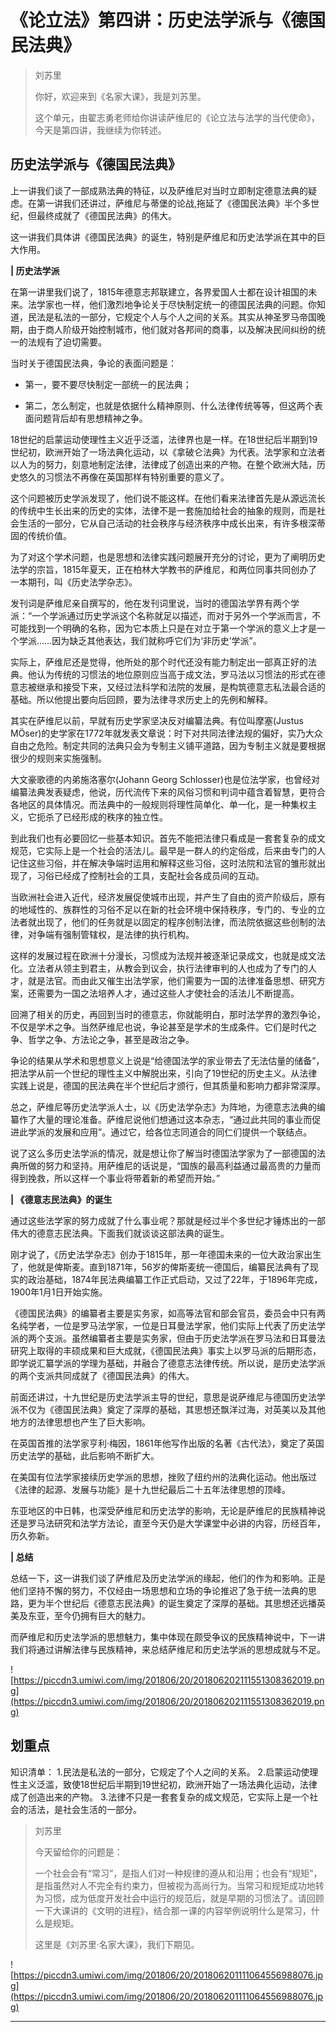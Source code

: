 # 《论立法》第四讲：历史法学派与《德国民法典》

> 刘苏里
> 
> 你好，欢迎来到《名家大课》，我是刘苏里。
> 
> 这个单元，由翟志勇老师给你讲读萨维尼的《论立法与法学的当代使命》，今天是第四讲，我继续为你转述。

## 历史法学派与《德国民法典》

上一讲我们谈了一部成熟法典的特征，以及萨维尼对当时立即制定德意法典的疑虑。在第一讲我们还讲过，萨维尼与蒂堡的论战,拖延了《德国民法典》半个多世纪，但最终成就了《德国民法典》的伟大。

这一讲我们具体讲《德国民法典》的诞生，特别是萨维尼和历史法学派在其中的巨大作用。

 **| 历史法学派**

在第一讲里我们说了，1815年德意志邦联建立，各界爱国人士都在设计祖国的未来。法学家也一样，他们激烈地争论关于尽快制定统一的德国民法典的问题。你知道，民法是私法的一部分，它规定个人与个人之间的关系。其实从神圣罗马帝国晚期，由于商人阶级开始控制城市，他们就对各邦间的商事，以及解决民间纠纷的统一的法规有了迫切需要。

当时关于德国民法典，争论的表面问题是：

* 第一，要不要尽快制定一部统一的民法典；

* 第二，怎么制定，也就是依据什么精神原则、什么法律传统等等，但这两个表面问题背后却有思想精神之争。

18世纪的启蒙运动使理性主义近乎泛滥，法律界也是一样。在18世纪后半期到19世纪初，欧洲开始了一场法典化运动，以《拿破仑法典》为代表。法学家和立法者以人为的努力，刻意地制定法律，法律成了创造出来的产物。在整个欧洲大陆，历史悠久的习惯法不再像在英国那样有特别重要的意义了。

这个问题被历史学派发现了，他们说不能这样。在他们看来法律首先是从源远流长的传统中生长出来的历史的实体，法律不是一套施加给社会的抽象的规则，而是社会生活的一部分，它从自己活动的社会秩序与经济秩序中成长出来，有许多根深蒂固的传统价值。

为了对这个学术问题，也是思想和法律实践问题展开充分的讨论，更为了阐明历史法学的宗旨，1815年夏天，正在柏林大学教书的萨维尼，和两位同事共同创办了一本期刊，叫《历史法学杂志》。

发刊词是萨维尼亲自撰写的，他在发刊词里说，当时的德国法学界有两个学派：“一个学派通过历史学派这个名称就足以描述，而对于另外一个学派而言，不可能找到一个明确的名称，因为它本质上只是在对立于第一个学派的意义上才是一个学派……因为缺乏其他表达，我们就称呼它们为‘非历史’学派”。

实际上，萨维尼还是觉得，他所处的那个时代还没有能力制定出一部真正好的法典。他认为传统的习惯法的地位原则应当高于成文法，罗马法以习惯法的形式在德意志被继承和接受下来，又经过法科学和法院的发展，是构筑德意志私法最合适的基础。所以他提出要向后回顾，要为法律寻求历史上的先例和解释。

其实在萨维尼以前，早就有历史学家坚决反对编纂法典。有位叫摩塞(Justus MÖser)的史学家在1772年就发表文章说：时下对共同法律法规的偏好，实乃大众自由之危险。制定共同的法典只会为专制主义铺平道路，因为专制主义就是要根据很少的规则来实施强制。

大文豪歌德的内弟施洛塞尔(Johann Georg Schlosser)也是位法学家，也曾经对编纂法典发表疑虑，他说，历代流传下来的风俗习惯和判词中蕴含着智慧，更符合各地区的具体情况。而法典中的一般规则将理性简单化、单一化，是一种集权主义，它扼杀了已经形成的秩序的独立性。

到此我们也有必要回忆一些基本知识。首先不能把法律只看成是一套套复杂的成文规范，它实际上是一个社会的活法儿。最早是一群人的约定俗成，后来由专门的人记住这些习俗，并在解决争端时运用和解释这些习俗，这时法院和法官的雏形就出现了，习俗已经成了控制社会的工具，支配社会各成员间的互动。

当欧洲社会进入近代，经济发展促使城市出现，并产生了自由的资产阶级后，原有的地域性的、族群性的习俗不足以在新的社会环境中保持秩序，专门的、专业的立法者就出现了，他们的任务就是以固定的程序创制法律，而法院依据这些创制的法律，对争端有强制管辖权，是法律的执行机构。

这样的发展过程在欧洲十分漫长，习惯成为法规并被逐渐记录成文，也就是成文法化。立法者从领主到君主，从教会到议会，执行法律审判的人也成为了专门的人才，就是法官。而由此又催生出法学家，他们需要为一国的法律准备思想、研究方案，还需要为一国之法培养人才，通过这些人才使社会的活法儿不断提高。

回溯了相关的历史，再回到当时的德意志，你就能明白，那时法学界的激烈争论，不仅是学术之争。当然萨维尼也说，争论甚至是学术的生成条件。它们是时代之争、哲学之争、方法论之争，甚至是政治之争。

争论的结果从学术和思想意义上说是“给德国法学的家业带去了无法估量的储备”，把法学从前一个世纪的理性主义中解脱出来，引向了19世纪的历史主义。从法律实践上说是，德国的民法典在半个世纪后才颁行，但其质量和影响力都非常深厚。

总之，萨维尼等历史法学派人士，以《历史法学杂志》为阵地，为德意志法典的编纂作了大量的理论准备。萨维尼说他们想通过这本杂志，“通过此共同的事业而促进此学派的发展和应用”。通过它，给各位志同道合的同仁们提供一个联结点。

说了这么多历史法学派的情况，就是想让你了解当时德国法学家为了一部德国的法典所做的努力和坚持。用萨维尼的话说是，“国族的最高利益通过最高贵的力量而得到挽救，所以这样一个事业将带着新的希望而开始。”

 **| 《德意志民法典》的诞生**

通过这些法学家的努力成就了什么事业呢？那就是经过半个多世纪才锤炼出的一部伟大的德意志民法典。下面我们就谈谈这部法典的诞生。

刚才说了，《历史法学杂志》创办于1815年，那一年德国未来的一位大政治家出生了，他就是俾斯麦。直到1871年，56岁的俾斯麦统一德国后，编纂民法典有了现实的政治基础，1874年民法典编纂工作正式启动，又过了22年，于1896年完成，1900年1月1日开始实施。

《德国民法典》的编纂者主要是实务家，如高等法官和部会官员，委员会中只有两名纯学者，一位是罗马法学家，一位是日耳曼法学家，他们实际上代表了历史法学派的两个支派。虽然编纂者主要是实务家，但由于历史法学派在罗马法和日耳曼法研究上取得的丰硕成果和巨大成就，《德国民法典》事实上以罗马派的后期形态，即学说汇纂学派的学理为基础，并融合了德意志法律传统。所以说，是历史法学派的两个支派共同成就了《德国民法典》的伟大。

前面还讲过，十九世纪是历史法学派主导的世纪，意思是说萨维尼与德国历史法学派不仅为《德国民法典》奠定了深厚的基础，其思想还飘洋过海，对英美以及其他地方的法律思想也产生了巨大影响。

在英国首推的法学家亨利·梅因，1861年他写作出版的名著《古代法》，奠定了英国历史法学的基础，此后影响不断扩大。

在美国有位法学家接续历史学派的思想，挫败了纽约州的法典化运动。他出版过《法律的起源、发展与功能》是十九世纪最后二十五年法律思想的顶峰。

东亚地区的中日韩，也深受萨维尼和历史法学的影响，无论是萨维尼的民族精神说还是罗马法研究和法学方法论，直至今天仍是大学课堂中必讲的内容，历经百年，历久弥新。

 **| 总结**

总结一下，这一讲我们谈了萨维尼及历史法学派的缘起，他们的作为和影响。正是他们坚持不懈的努力，不仅经由一场思想和立场的争论推迟了急于统一法典的思路，更为半个世纪后《德意志民法典》的诞生奠定了深厚的基础。其思想还远播英美及东亚，至今仍拥有巨大的魅力。

而萨维尼和历史法学派的思想魅力，集中体现在颇受争议的民族精神说中，下一讲我们将通过讲解法律与民族精神，来总结萨维尼和历史法学派的思想成就与不足。

![https://piccdn3.umiwi.com/img/201806/20/201806202111551308362019.png](https://piccdn3.umiwi.com/img/201806/20/201806202111551308362019.png)

## 划重点

知识清单：
1.民法是私法的一部分，它规定了个人之间的关系。
2.启蒙运动使理性主义泛滥，致使18世纪后半期到19世纪初，欧洲开始了一场法典化运动，法律成了创造出来的产物。
3.法律不只是一套套复杂的成文规范，它实际上是一个社会的活法，是社会生活的一部分。

> 刘苏里
> 
> 今天留给你的问题是：
> 
> 一个社会会有“常习”，是指人们对一种规律的遵从和沿用；也会有“规矩”，是指虽然对人不完全有约束力，但被视为高尚行为。当常习和规矩成功地转为习惯，成为低度开发社会中运行的规范后，就是早期的习惯法了。请回顾一下大课讲的《文明的进程》，结合那一课的内容举例说明什么是常习，什么是规矩。
> 
> 这里是《刘苏里·名家大课》，我们下期见。

![https://piccdn3.umiwi.com/img/201806/20/201806201111064556988076.jpg](https://piccdn3.umiwi.com/img/201806/20/201806201111064556988076.jpg)

---
